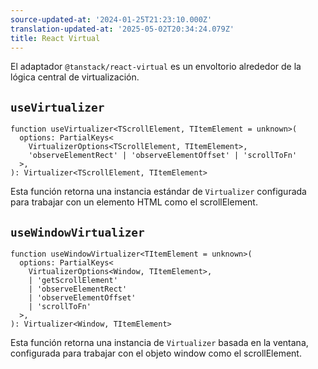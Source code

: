 ```yaml
---
source-updated-at: '2024-01-25T21:23:10.000Z'
translation-updated-at: '2025-05-02T20:34:24.079Z'
title: React Virtual
---
```

El adaptador `@tanstack/react-virtual` es un envoltorio alrededor de la lógica central de virtualización.

## `useVirtualizer`

```tsx
function useVirtualizer<TScrollElement, TItemElement = unknown>(
  options: PartialKeys<
    VirtualizerOptions<TScrollElement, TItemElement>,
    'observeElementRect' | 'observeElementOffset' | 'scrollToFn'
  >,
): Virtualizer<TScrollElement, TItemElement>
```

Esta función retorna una instancia estándar de `Virtualizer` configurada para trabajar con un elemento HTML como el scrollElement.

## `useWindowVirtualizer`

```tsx
function useWindowVirtualizer<TItemElement = unknown>(
  options: PartialKeys<
    VirtualizerOptions<Window, TItemElement>,
    | 'getScrollElement'
    | 'observeElementRect'
    | 'observeElementOffset'
    | 'scrollToFn'
  >,
): Virtualizer<Window, TItemElement>
```

Esta función retorna una instancia de `Virtualizer` basada en la ventana, configurada para trabajar con el objeto window como el scrollElement.
